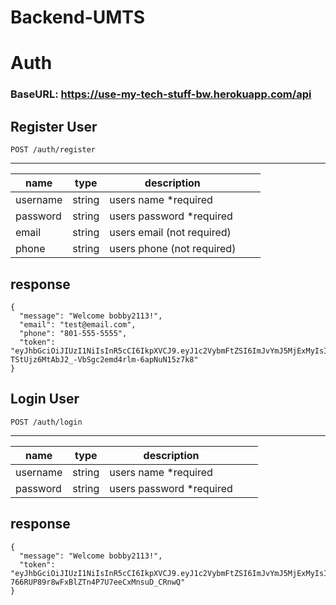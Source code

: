 # Backend-UMTS

# **Auth**

### BaseURL: https://use-my-tech-stuff-bw.herokuapp.com/api

## **Register User**
```
POST /auth/register
```
---
| name     	| type   	| description                	|   	|   	|
|----------	|--------	|----------------------------	|---	|---	|
| username 	| string 	| users name *required       	|   	|   	|
| password 	| string 	| users password *required   	|   	|   	|
| email    	| string 	| users email (not required) 	|   	|   	|
| phone    	| string 	| users phone (not required) 	|   	|   	|

## response 

```
{
  "message": "Welcome bobby2113!",
  "email": "test@email.com",
  "phone": "801-555-5555",
  "token": "eyJhbGciOiJIUzI1NiIsInR5cCI6IkpXVCJ9.eyJ1c2VybmFtZSI6ImJvYmJ5MjExMyIsInN1YmplY3QiOjEzLCJpYXQiOjE1NzE2NzI0NzUsImV4cCI6MTU3MTY3NjA3NX0.B-TStUjz6MtAbJ2_-VbSgc2emd4rlm-6apNuN15z7k8"
}
```

## **Login User**
```
POST /auth/login
```
---
| name     	| type   	| description              	|   	|   	|
|----------	|--------	|--------------------------	|---	|---	|
| username 	| string 	| users name *required     	|   	|   	|
| password 	| string 	| users password *required 	|   	|   	|

## response 

```
{
  "message": "Welcome bobby2113!",
  "token": "eyJhbGciOiJIUzI1NiIsInR5cCI6IkpXVCJ9.eyJ1c2VybmFtZSI6ImJvYmJ5MjExMyIsInN1YmplY3QiOjEzLCJpYXQiOjE1NzE2NzI1MzgsImV4cCI6MTU3MTY3NjEzOH0.v_6r-766RUP89r8wFxBlZTn4P7U7eeCxMnsuD_CRnwQ"
}
```
